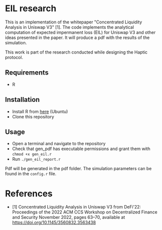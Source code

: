 # EIL research

This is an implementation of the whitepaper "Concentrated Liquidity Analysis in Uniswap V3" [1]. The code implements the analytical computation of expected impermanent loss (EIL) for Uniswap V3 and other ideas presented in the paper. It will produce a pdf with the results of the simulation. 

This work is part of the research conducted while designing the Haptic protocol.

## Requirements

- R

## Installation

- Install R from [here](https://cran.r-project.org/bin/linux/ubuntu/) (Ubuntu)
- Clone this repository

## Usage

- Open a terminal and navigate to the repository
- Check that gen_pdf has executable permissions and grant them with `chmod +x gen_eil.r`
- Run `./gen_eil_report.r`

Pdf will be generated in the pdf folder. The simulation parameters can be found in the `config.r` file.

# References

- [1] Concentrated Liquidity Analysis in Uniswap V3 from DeFi'22: Proceedings of the 2022 ACM CCS Workshop on Decentralized Finance and Security November 2022, pages 63–70, available at https://doi.org/10.1145/3560832.3563438